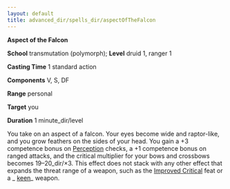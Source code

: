```yaml
---
layout: default
title: advanced_dir/spells_dir/aspectOfTheFalcon
---
```

 **Aspect of the Falcon**

**School** transmutation (polymorph); **Level** druid 1, ranger 1

**Casting Time** 1 standard action

**Components** V, S, DF

**Range** personal

**Target** you

**Duration** 1 minute_dir/level

You take on an aspect of a falcon. Your eyes become wide and raptor-like, and you grow feathers on the sides of your head. You gain a +3 competence bonus on [Perception](../../../skills_dir/perception#_perception) checks, a +1 competence bonus on ranged attacks, and the critical multiplier for your bows and crossbows becomes 19–20_dir/×3. This effect does not stack with any other effect that expands the threat range of a weapon, such as the [Improved Critical](../../../feats#_improved-critical) feat or a _ [keen](../../../magicItems_dir/weapons#_weapons-keen)_ weapon.


